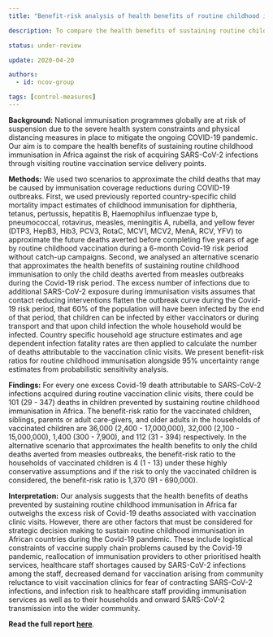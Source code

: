 ```yaml
---
title: "Benefit-risk analysis of health benefits of routine childhood immunisation against the excess risk of SARS-CoV-2 infections during the Covid-19 pandemic in Africa"

description: To compare the health benefits of sustaining routine childhood immunisation in Africa against the risk of acquiring SARS-CoV-2 infections through visiting routine vaccination service delivery points.

status: under-review

update: 2020-04-20

authors:
  - id: ncov-group

tags: [control-measures]
---
```

**Background:** National immunisation programmes globally are at risk of suspension due to the severe health system constraints and physical distancing measures in place to mitigate the ongoing COVID-19 pandemic. Our aim is to compare the health benefits of sustaining routine childhood immunisation in Africa against the risk of acquiring SARS-CoV-2 infections through visiting routine vaccination service delivery points.

**Methods:** We used two scenarios to approximate the child deaths that may be caused by immunisation coverage reductions during COVID-19 outbreaks. First, we used previously reported country-specific child mortality impact estimates of childhood immunisation for diphtheria, tetanus, pertussis, hepatitis B, Haemophilus influenzae type b, pneumococcal, rotavirus, measles, meningitis A, rubella, and yellow fever (DTP3, HepB3, Hib3, PCV3, RotaC, MCV1, MCV2, MenA, RCV, YFV) to approximate the future deaths averted before completing five years of age by routine childhood vaccination during a 6-month Covid-19 risk period without catch-up campaigns. Second, we analysed an alternative scenario that approximates the health benefits of sustaining routine childhood immunisation to only the child deaths averted from measles outbreaks during the Covid-19 risk period. The excess number of infections due to additional SARS-CoV-2 exposure during immunisation visits assumes that contact reducing interventions flatten the outbreak curve during the Covid-19 risk period, that 60% of the population will have been infected by the end of that period, that children can be infected by either vaccinators or during transport and that upon child infection the whole household would be infected. Country specific household age structure estimates and age dependent infection fatality rates are then applied to calculate the number of deaths attributable to the vaccination clinic visits. We present benefit-risk ratios for routine childhood immunisation alongside 95% uncertainty range estimates from probabilistic sensitivity analysis.

**Findings:** For every one excess Covid-19 death attributable to SARS-CoV-2 infections acquired during routine vaccination clinic visits, there could be 101 (29 - 347) deaths in children prevented by sustaining routine childhood immunisation in Africa. The benefit-risk ratio for the vaccinated children, siblings, parents or adult care-givers, and older adults in the households of vaccinated children are 36,000 (2,400 - 17,000,000), 32,000 (2,100 - 15,000,000), 1,400 (300 - 7,900), and 112 (31 - 394) respectively. In the alternative scenario that approximates the health benefits to only the child deaths averted from measles outbreaks, the benefit-risk ratio to the households of vaccinated children is 4 (1 - 13) under these highly conservative assumptions and if the risk to only the vaccinated children is considered, the benefit-risk ratio is 1,370 (91 - 690,000).

**Interpretation:** Our analysis suggests that the health benefits of deaths prevented by sustaining routine childhood immunisation in Africa far outweighs the excess risk of Covid-19 deaths associated with vaccination clinic visits. However, there are other factors that must be considered for strategic decision making to sustain routine childhood immunisation in African countries during the Covid-19 pandemic. These include logistical constraints of vaccine supply chain problems caused by the Covid-19 pandemic, reallocation of immunisation providers to other prioritised health services, healthcare staff shortages caused by SARS-CoV-2 infections among the staff, decreased demand for vaccination arising from community reluctance to visit vaccination clinics for fear of contracting SARS-CoV-2 infections, and infection risk to healthcare staff providing immunisation services as well as to their households and onward SARS-CoV-2 transmission into the wider community.

**Read the full report [here](reports/EPI_suspension_preprint_20Apr2020.pdf)**.
